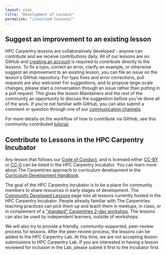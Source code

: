 ```yaml
---
layout: page
title: "Development of Lessons"
permalink: "/involved-lessons/"
---
```


## Suggest an improvement to an existing lesson

HPC Carpentry lessons are collaboratively developed - anyone can contribute and we
receive contributions daily.
All of our lessons are on GitHub and [creating an account][join-github] is required
to contribute directly to the lessons. To fix a typo,
correct an
error, clarify an example, or otherwise suggest an improvement to an existing
lesson, you can file an issue on the lesson's GitHub
repository. For typo fixes and error corrections, pull requests are also welcome!
For suggestions, and to propose large-scale changes,
please start a conversation through an issue rather than putting in a pull request.
This gives the lesson Maintainers and the rest of the
community an opportunity to discuss the suggestion before you've done all of the
work. If you're not familiar with GitHub, you can
also submit a comment or question through one of our [communication channels][comms].

For more details on the workflow of how to contribute via GitHub, see this
community contributed [tutorial][git-tutorial].

## Contribute to Lessons in the HPC Carpentry Incubator

Any lesson that follows our [Code of Conduct][coc], and is licensed either [CC-BY][cc-by]
or [CC-0][cc-0] can be listed in the HPC Carpentry Incubator. You can learn more
about The Carpentries approach to curriculum development in the
[Curriculum Development Handbook][cdh].

The goal of the HPC Carpentry Incubator is to be a place for community members to
share resources in early stages of development. The
[Community Developed Lessons][community-lessons] page lists all lessons currently
hosted in the HPC Carpentry Incubator. People already familiar with The
Carpentries teaching practices can pick them up and teach them in meetups, in
class, or in complement of a
["standard" Carpentries 2-day workshop](https://carpentries.org/workshops/#workshop-core).
The lessons can also be used by independent learners, outside of workshops.  

We will also try to provide a friendly, community-supported, peer-review process for
lessons.
After the peer-review process, the lessons can be added to the
HPC Carpentry Lab. At this time, we are not accepting lesson
submissions to HPC Carpentry Lab. If you
are interested in having a lesson reviewed for inclusion in the Lab, please submit
it first to the Incubator first.


[git-tutorial]: https://github.com/dmgt/swc_github_flow/blob/master/for_novice_contributors.md
[join-github]: https://github.com/join
[cc-0]: https://creativecommons.org/share-your-work/public-domain/cc0/
[cc-by]: https://creativecommons.org/licenses/by/4.0/
[cdh]: https://cdh.carpentries.org/
[coc]: https://docs.carpentries.org/topic_folders/policies/code-of-conduct.html#code-of-conduct-summary-view
[comms]: /connect/
[community-lessons]: /community-lessons/
[lesson-template]: https://github.com/carpentries/styles
